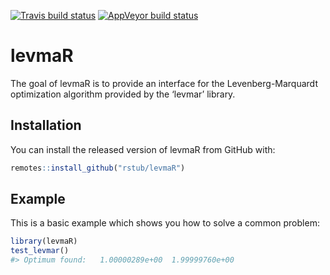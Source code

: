 
<!-- README.md is generated from README.Rmd. Please edit that file -->

[![Travis build
status](https://travis-ci.org/rstub/levmaR.svg?branch=master)](https://travis-ci.org/rstub/levmaR)
[![AppVeyor build
status](https://ci.appveyor.com/api/projects/status/github/rstub/levmaR?branch=master&svg=true)](https://ci.appveyor.com/project/rstub/levmaR)

# levmaR

The goal of levmaR is to provide an interface for the
Levenberg-Marquardt optimization algorithm provided by the ‘levmar’
library.

## Installation

You can install the released version of levmaR from GitHub with:

``` r
remotes::install_github("rstub/levmaR")
```

## Example

This is a basic example which shows you how to solve a common problem:

``` r
library(levmaR)
test_levmar()
#> Optimum found:   1.00000289e+00  1.99999760e+00
```

